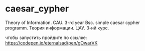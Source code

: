 # caesar_cypher
Theory of Information. CAU. 3-rd year Bsc. 
simple caesar cypher programm.
Теория информации. ЦАУ. 3-ий курс.

чтобы запустить пройдите по ссылке:
https://codepen.io/eternalsad/pen/gOwarVK
